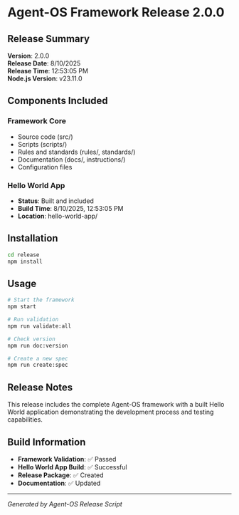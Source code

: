# Agent-OS Framework Release 2.0.0

## Release Summary

**Version**: 2.0.0  
**Release Date**: 8/10/2025  
**Release Time**: 12:53:05 PM  
**Node.js Version**: v23.11.0

## Components Included

### Framework Core
- Source code (src/)
- Scripts (scripts/)
- Rules and standards (rules/, standards/)
- Documentation (docs/, instructions/)
- Configuration files

### Hello World App
- **Status**: Built and included
- **Build Time**: 8/10/2025, 12:53:05 PM
- **Location**: hello-world-app/

## Installation

```bash
cd release
npm install
```

## Usage

```bash
# Start the framework
npm start

# Run validation
npm run validate:all

# Check version
npm run doc:version

# Create a new spec
npm run create:spec
```

## Release Notes

This release includes the complete Agent-OS framework with a built Hello World application demonstrating the development process and testing capabilities.

## Build Information

- **Framework Validation**: ✅ Passed
- **Hello World App Build**: ✅ Successful
- **Release Package**: ✅ Created
- **Documentation**: ✅ Updated

---
*Generated by Agent-OS Release Script*
